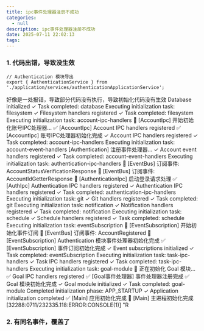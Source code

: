 ```yaml
---
title: ipc事件处理器注册不成功
categories:
  - null
description: ipc事件处理器注册不成功
date: 2025-07-11 22:02:13
tags:
---
```


### 1. 代码出错，导致没生效
```
// Authentication 模块导出
export { AuthenticationService } from './application/services/authenticationApplicationService';

```

好像是一处报错，导致部分代码没有执行，导致初始化代码没有生效
 Database initialized
✓ Task completed: database
Executing initialization task: filesystem
✓ Filesystem handlers registered
✓ Task completed: filesystem
Executing initialization task: account-ipc-handlers
🔄 [AccountIpc] 开始初始化账号IPC处理器...
✅ [AccountIpc] Account IPC handlers registered
✅ [AccountIpc] 账号IPC处理器初始化完成
✓ Account IPC handlers registered
✓ Task completed: account-ipc-handlers
Executing initialization task: account-event-handlers
[Authentication] 注册事件处理器...
✓ Account event handlers registered
✓ Task completed: account-event-handlers
Executing initialization task: authentication-ipc-handlers
📝 [EventBus] 订阅事件: AccountStatusVerificationResponse
📝 [EventBus] 订阅事件: AccountIdGetterResponse
🚀 [AuthenticationIpc] 启动登录请求处理
✅ [AuthIpc] Authentication IPC handlers registered
✓ Authentication IPC handlers registered
✓ Task completed: authentication-ipc-handlers
Executing initialization task: git
✓ Git handlers registered
✓ Task completed: git
Executing initialization task: notification
✓ Notification handlers registered
✓ Task completed: notification
Executing initialization task: schedule
✓ Schedule handlers registered
✓ Task completed: schedule
Executing initialization task: eventSubscription
🔧 [EventSubscription] 开始初始化事件订阅
📝 [EventBus] 订阅事件: AccountRegistered
🔐 [EventSubscription] Authentication 模块事件处理器初始化完成
✅ [EventSubscription] 事件订阅初始化完成
✓ Event subscriptions initialized
✓ Task completed: eventSubscription
Executing initialization task: task-ipc-handlers
✓ Task IPC handlers registered
✓ Task completed: task-ipc-handlers
Executing initialization task: goal-module
🎯 正在初始化 Goal 模块...
✅ Goal IPC handlers registered
✅ [Goal事件处理器] 事件处理器注册完成
✅ Goal 模块初始化完成
✓ Goal module initialized
✓ Task completed: goal-module
Completed initialization phase: APP_STARTUP
✓ Application initialization completed
✅ [Main] 应用初始化完成
🎯 [Main] 主进程初始化完成
[32288:0711/232335.118:ERROR:CONSOLE(1)] "R


### 2. 有同名事件，覆盖了